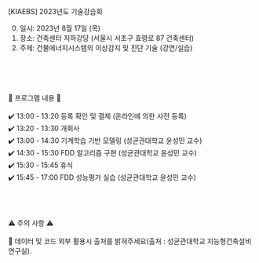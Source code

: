 [KIAEBS] 2023년도 기술강습회<br/>

0. 일시: 2023년 8월 17일 (목)<br/>
1. 장소: 건축센터 지하강당 (서울시 서초구 효령로 87 건축센터)<br/>
2. 주제: 건물에너지시스템의 이상감지 및 진단 기술 (강연/실습)<br/>
<br/>
<br/>
<br/>
<br/>
🔔 프로그램 내용 🔔<br/>
<br/>
✔️ 13:00 - 13:20 등록 확인 및 결제 (온라인에 의한 사전 등록)<br/>
✔️ 13:20 - 13:30 개회사<br/>
✔️ 13:00 - 14:30 기계학습 기반 모델링 (성균관대학교 윤성민 교수)<br/>
✔️ 14:30 - 15:30 FDD 알고리즘 구현 (성균관대학교 윤성민 교수)<br/>
✔️ 15:30 - 15:45 휴식<br/>
✔️ 15:45 - 17:00 FDD 성능평가 실습 (성균관대학교 윤성민 교수)<br/>
<br/>
<br/>
<br/>
<br/>
⚠️ 주의 사항 ⚠️<br/>
<br/>
📌 데이터 및 코드 외부 활용시 출처를 밝혀주세요(출처 : 성균관대학교 지능형건축설비연구실).

